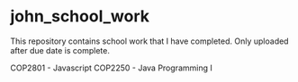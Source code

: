 # john_school_work
This repository contains school work that I have completed. Only uploaded after due date is complete.

COP2801 - Javascript
COP2250 - Java Programming I
